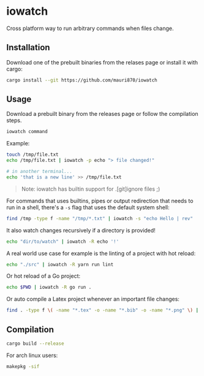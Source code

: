 # iowatch

Cross platform way to run arbitrary commands when files change.

## Installation

Download one of the prebuilt binaries from the relases page or install it with cargo:

```bash
cargo install --git https://github.com/mauri870/iowatch
```

## Usage

Download a prebuilt binary from the releases page or follow the compilation steps.

```bash
iowatch command
```

Example:

```bash
touch /tmp/file.txt
echo /tmp/file.txt | iowatch -p echo "> file changed!"

# in another terminal...
echo 'that is a new line' >> /tmp/file.txt
```

> Note: iowatch has builtin support for .[git]ignore files ;)

For commands that uses builtins, pipes or output redirection that needs to run in a shell, there's a `-s` flag that uses the default system shell:

```bash
find /tmp -type f -name "/tmp/*.txt" | iowatch -s "echo Hello | rev"
```

It also watch changes recursively if a directory is provided!

```bash
echo "dir/to/watch" | iowatch -R echo '!'
```

A real world use case for example is the linting of a project with hot reload:

```bash
echo "./src" | iowatch -R yarn run lint
```

Or hot reload of a Go project:

```bash
echo $PWD | iowatch -R go run .
```

Or auto compile a Latex project whenever an important file changes:

```bash
find . -type f \( -name "*.tex" -o -name "*.bib" -o -name "*.png" \) | iowatch tectonic paper.tex
```

## Compilation

```bash
cargo build --release
```

For arch linux users:

```bash
makepkg -sif
```
